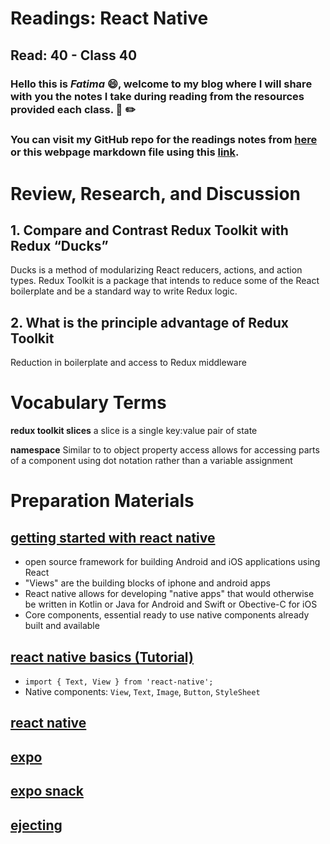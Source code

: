 # Readings: React Native
## Read: 40 - Class 40

### Hello this is ***Fatima*** :smile:, welcome to my blog where I will share with you the notes I take during reading from the resources provided each class. :closed_book: :pencil2:
### You can visit my GitHub repo for the readings notes from [here](https://github.com/fati-ma/reading-notes-401) or this webpage markdown file using this [link](https://github.com/fati-ma/reading-notes-401/blob/main/read-41.md).


# Review, Research, and Discussion

## 1. Compare and Contrast Redux Toolkit with Redux “Ducks”
Ducks is a method of modularizing React reducers, actions, and action types. Redux Toolkit is a package that intends to reduce some of the React boilerplate and be a standard way to write Redux logic.

## 2. What is the principle advantage of Redux Toolkit
Reduction in boilerplate and access to Redux middleware

# Vocabulary Terms

**redux toolkit slices** a slice is a single key:value pair of state

**namespace** Similar to to object property access allows for accessing parts of a component using dot notation rather than a variable assignment



# Preparation Materials

## [getting started with react native](https://reactnative.dev/docs/getting-started)
- open source framework for building Android and iOS applications using React
- "Views" are the building blocks of iphone and android apps
- React native allows for developing "native apps" that would otherwise be written in Kotlin or Java for Android and Swift or Obective-C for iOS
- Core components, essential ready to use native components already built and available

## [react native basics (Tutorial)](https://reactnative.dev/docs/tutorial)
- `import { Text, View } from 'react-native';`
- Native components: `View`, `Text`, `Image`, `Button`, `StyleSheet`

## [react native](https://reactnative.dev/)
## [expo](https://expo.io/)
## [expo snack](https://snack.expo.io/)
## [ejecting](https://docs.expo.io/versions/latest/expokit/eject)
